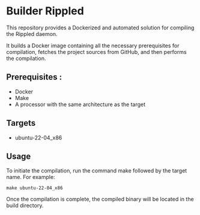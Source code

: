# Builder Rippled

This repository provides a Dockerized and automated solution for compiling the Rippled daemon.

It builds a Docker image containing all the necessary prerequisites for compilation, fetches the project sources from GitHub, and then performs the compilation.

## Prerequisites :

- Docker
- Make
- A processor with the same architecture as the target

## Targets 

- ubuntu-22-04_x86

## Usage 

To initiate the compilation, run the command make followed by the target name. For example:


```
make ubuntu-22-04_x86
```

Once the compilation is complete, the compiled binary will be located in the build directory.